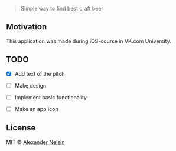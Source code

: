 > Simple way to find best craft beer

## Motivation

This application was made during iOS-course in VK.com University.

## TODO

- [x] Add text of the pitch
- [ ] Make design
- [ ] Implement basic functionality
- [ ] Make an app icon


## License

MIT © [Alexander Nelzin](http://asnelzin.ru)
